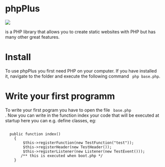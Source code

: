 # phpPlus

<img src= "https://github.com/phpPlus-Officiall/phpPlus/blob/main/baselogo.jpg">

is a PHP library that allows you to create static websites with PHP but has many other great features.

# Install

To use phpPlus you first need PHP on your computer. If you have installed it, navigate to the folder and execute the following command <code> php base.php</code>.


# Write your first programm

To write your first pogram you have to open the file <code> base.php </code>.   Now you can write in the function index your code that will be executed at startup here you can e.g. define classes, eg:

<code>
  public function index()<pr>
    {<pr>
        $this->registerFunction(new TestFunction("test"));<pr>
        $this->registerHeader(new TestHeader());<pr>
        $this->registerListener(new Listener(new TestEvent()));<pr>
       /** this is executed when boot.php */<pr>
    }
</code>



